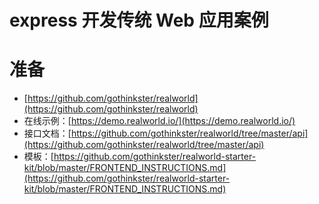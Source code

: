 # express 开发传统 Web 应用案例

# 准备

- [https://github.com/gothinkster/realworld](https://github.com/gothinkster/realworld)
- 在线示例：[https://demo.realworld.io/](https://demo.realworld.io/)
- 接口文档：[https://github.com/gothinkster/realworld/tree/master/api](https://github.com/gothinkster/realworld/tree/master/api)
- 模板：[https://github.com/gothinkster/realworld-starter-kit/blob/master/FRONTEND_INSTRUCTIONS.md](https://github.com/gothinkster/realworld-starter-kit/blob/master/FRONTEND_INSTRUCTIONS.md)
